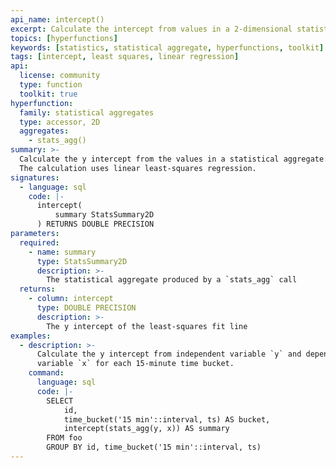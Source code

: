 ```yaml
---
api_name: intercept()
excerpt: Calculate the intercept from values in a 2-dimensional statistical aggregate
topics: [hyperfunctions]
keywords: [statistics, statistical aggregate, hyperfunctions, toolkit]
tags: [intercept, least squares, linear regression]
api:
  license: community
  type: function
  toolkit: true
hyperfunction:
  family: statistical aggregates
  type: accessor, 2D
  aggregates:
    - stats_agg()
summary: >-
  Calculate the y intercept from the values in a statistical aggregate.
  The calculation uses linear least-squares regression.
signatures:
  - language: sql
    code: |-
      intercept(
          summary StatsSummary2D
      ) RETURNS DOUBLE PRECISION
parameters:
  required:
    - name: summary
      type: StatsSummary2D
      description: >-
        The statistical aggregate produced by a `stats_agg` call
  returns:
    - column: intercept
      type: DOUBLE PRECISION
      description: >-
        The y intercept of the least-squares fit line
examples:
  - description: >-
      Calculate the y intercept from independent variable `y` and dependent
      variable `x` for each 15-minute time bucket.
    command:
      language: sql
      code: |-
        SELECT
            id,
            time_bucket('15 min'::interval, ts) AS bucket,
            intercept(stats_agg(y, x)) AS summary
        FROM foo
        GROUP BY id, time_bucket('15 min'::interval, ts)
---
```


